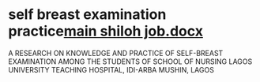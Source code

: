 # self breast examination practice[main shiloh job.docx](https://github.com/bellaTHEanalyst/female-Health/files/10837669/main.shiloh.job.docx)

A RESEARCH ON KNOWLEDGE AND PRACTICE OF SELF-BREAST EXAMINATION AMONG THE STUDENTS OF SCHOOL OF NURSING LAGOS UNIVERSITY TEACHING HOSPITAL, IDI-ARBA MUSHIN, LAGOS
